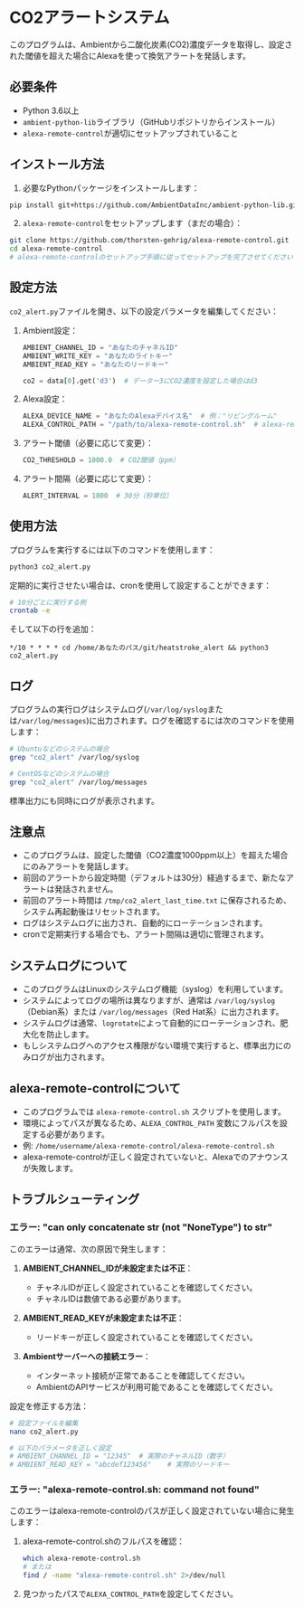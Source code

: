 # CO2アラートシステム

このプログラムは、Ambientから二酸化炭素(CO2)濃度データを取得し、設定された閾値を超えた場合にAlexaを使って換気アラートを発話します。

## 必要条件

- Python 3.6以上
- `ambient-python-lib`ライブラリ（GitHubリポジトリからインストール）
- `alexa-remote-control`が適切にセットアップされていること

## インストール方法

1. 必要なPythonパッケージをインストールします：

```bash
pip install git+https://github.com/AmbientDataInc/ambient-python-lib.git
```

2. `alexa-remote-control`をセットアップします（まだの場合）：

```bash
git clone https://github.com/thorsten-gehrig/alexa-remote-control.git
cd alexa-remote-control
# alexa-remote-controlのセットアップ手順に従ってセットアップを完了させてください
```

## 設定方法

`co2_alert.py`ファイルを開き、以下の設定パラメータを編集してください：

1. Ambient設定：
   ```python
   AMBIENT_CHANNEL_ID = "あなたのチャネルID"
   AMBIENT_WRITE_KEY = "あなたのライトキー"
   AMBIENT_READ_KEY = "あなたのリードキー"

   co2 = data[0].get('d3')  # データー3にCO2濃度を設定した場合はd3
   ```

2. Alexa設定：
   ```python
   ALEXA_DEVICE_NAME = "あなたのAlexaデバイス名"  # 例："リビングルーム"
   ALEXA_CONTROL_PATH = "/path/to/alexa-remote-control.sh"  # alexa-remote-control.shのフルパス
   ```

3. アラート閾値（必要に応じて変更）：
   ```python
   CO2_THRESHOLD = 1000.0  # CO2閾値（ppm）
   ```

4. アラート間隔（必要に応じて変更）：
   ```python
   ALERT_INTERVAL = 1800  # 30分（秒単位）
   ```

## 使用方法

プログラムを実行するには以下のコマンドを使用します：

```bash
python3 co2_alert.py
```

定期的に実行させたい場合は、cronを使用して設定することができます：

```bash
# 10分ごとに実行する例
crontab -e
```

そして以下の行を追加：

```
*/10 * * * * cd /home/あなたのパス/git/heatstroke_alert && python3 co2_alert.py
```

## ログ

プログラムの実行ログはシステムログ(`/var/log/syslog`または`/var/log/messages`)に出力されます。ログを確認するには次のコマンドを使用します：

```bash
# Ubuntuなどのシステムの場合
grep "co2_alert" /var/log/syslog

# CentOSなどのシステムの場合
grep "co2_alert" /var/log/messages
```

標準出力にも同時にログが表示されます。

## 注意点

- このプログラムは、設定した閾値（CO2濃度1000ppm以上）を超えた場合にのみアラートを発話します。
- 前回のアラートから設定時間（デフォルトは30分）経過するまで、新たなアラートは発話されません。
- 前回のアラート時間は `/tmp/co2_alert_last_time.txt` に保存されるため、システム再起動後はリセットされます。
- ログはシステムログに出力され、自動的にローテーションされます。
- cronで定期実行する場合でも、アラート間隔は適切に管理されます。

## システムログについて

- このプログラムはLinuxのシステムログ機能（syslog）を利用しています。
- システムによってログの場所は異なりますが、通常は `/var/log/syslog`（Debian系）または `/var/log/messages`（Red Hat系）に出力されます。
- システムログは通常、`logrotate`によって自動的にローテーションされ、肥大化を防止します。
- もしシステムログへのアクセス権限がない環境で実行すると、標準出力にのみログが出力されます。

## alexa-remote-controlについて

- このプログラムでは `alexa-remote-control.sh` スクリプトを使用します。
- 環境によってパスが異なるため、`ALEXA_CONTROL_PATH` 変数にフルパスを設定する必要があります。
- 例: `/home/username/alexa-remote-control/alexa-remote-control.sh`
- alexa-remote-controlが正しく設定されていないと、Alexaでのアナウンスが失敗します。

## トラブルシューティング

### エラー: "can only concatenate str (not "NoneType") to str"

このエラーは通常、次の原因で発生します：

1. **AMBIENT_CHANNEL_IDが未設定または不正**：
   - チャネルIDが正しく設定されていることを確認してください。
   - チャネルIDは数値である必要があります。

2. **AMBIENT_READ_KEYが未設定または不正**：
   - リードキーが正しく設定されていることを確認してください。

3. **Ambientサーバーへの接続エラー**：
   - インターネット接続が正常であることを確認してください。
   - AmbientのAPIサービスが利用可能であることを確認してください。

設定を修正する方法：

```bash
# 設定ファイルを編集
nano co2_alert.py

# 以下のパラメータを正しく設定
# AMBIENT_CHANNEL_ID = "12345"  # 実際のチャネルID（数字）
# AMBIENT_READ_KEY = "abcdef123456"    # 実際のリードキー
```

### エラー: "alexa-remote-control.sh: command not found"

このエラーはalexa-remote-controlのパスが正しく設定されていない場合に発生します：

1. alexa-remote-control.shのフルパスを確認：
   ```bash
   which alexa-remote-control.sh
   # または
   find / -name "alexa-remote-control.sh" 2>/dev/null
   ```

2. 見つかったパスで`ALEXA_CONTROL_PATH`を設定してください。

